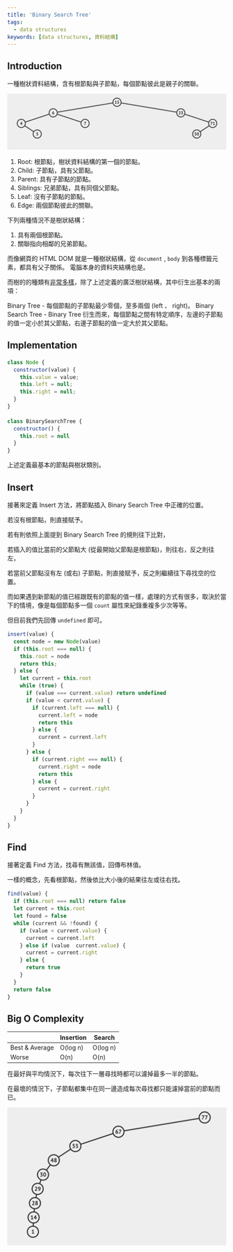 ```yaml
---
title: 'Binary Search Tree'
tags:
  - data structures
keywords: [data structures, 資料結構]
---
```


## Introduction

一種樹狀資料結構，含有根節點與子節點，每個節點彼此是親子的關聯。

![binary-search-tree](./binary-search-tree.png)

1. Root: 根節點，樹狀資料結構的第一個的節點。
2. Child: 子節點，具有父節點。
3. Parent: 具有子節點的節點。
4. Siblings: 兄弟節點，具有同個父節點。
5. Leaf: 沒有子節點的節點。
6. Edge: 兩個節點彼此的關聯。

下列兩種情況不是樹狀結構：

1. 具有兩個根節點。
2. 關聯指向相鄰的兄弟節點。

而像網頁的 HTML DOM 就是一種樹狀結構，從 `document` , `body` 到各種標籤元素，都具有父子關係。
電腦本身的資料夾結構也是。

而樹的的種類有[非常多樣](https://en.wikipedia.org/wiki/List_of_data_structures#Trees)，除了上述定義的廣泛樹狀結構，其中衍生出基本的兩項：

Binary Tree - 每個節點的子節點最少零個，至多兩個 (left 、 right)。
Binary Search Tree - Binary Tree 衍生而來，每個節點之間有特定順序，左邊的子節點的值一定小於其父節點，右邊子節點的值一定大於其父節點。

## Implementation

```js
class Node {
  constructor(value) {
    this.value = value;
    this.left = null;
    this.right = null;
  }
}

class BinarySearchTree {
  constructor() {
    this.root = null
  }
}
```

上述定義最基本的節點與樹狀類別。

## Insert

接著來定義 Insert 方法，將節點插入 Binary Search Tree 中正確的位置。

若沒有根節點，則直接賦予。

若有則依照上面提到 Binary Search Tree 的規則往下比對，

若插入的值比當前的父節點大 (從最開始父節點是根節點)，則往右，反之則往左，

若當前父節點沒有左 (或右) 子節點，則直接賦予，反之則繼續往下尋找空的位置。

而如果遇到新節點的值已經跟既有的節點的值一樣，處理的方式有很多，取決於當下的情境，像是每個節點多一個 `count` 屬性來紀錄重複多少次等等。

但目前我們先回傳 `undefined` 即可。

```js
insert(value) {
  const node = new Node(value)
  if (this.root === null) {
    this.root = node
    return this;
  } else {
    let current = this.root
    while (true) {
      if (value === current.value) return undefined
      if (value < currnt.value) {
        if (current.left === null) {
          current.left = node
          return this
        } else {
          current = current.left
        }
      } else {
        if (current.right === null) {
          current.right = node
          return this
        } else {
          current = current.right
        }
      }
    }
  }
}
```

## Find

接著定義 Find 方法，找尋有無該值，回傳布林值。

一樣的概念，先看根節點，然後依比大小後的結果往左或往右找。

```js
find(value) {
  if (this.root === null) return false
  let current = this.root
  let found = false
  while (current && !found) {
    if (value < current.value) {
      current = current.left
    } else if (value  current.value) {
      current = current.right
    } else {
      return true
    }
  }
  return false
}
```

## Big O Complexity

|  | Insertion | Search |
|---|---|---|
| Best & Average | O(log n) | O(log n) |
| Worse | O(n) | O(n) |

在最好與平均情況下，每次往下一層尋找時都可以濾掉最多一半的節點。

在最壞的情況下，子節點都集中在同一邊造成每次尋找都只能濾掉當前的節點而已。

![binary-search-tree-worse-case](./binary-search-tree-worse-case.png)
